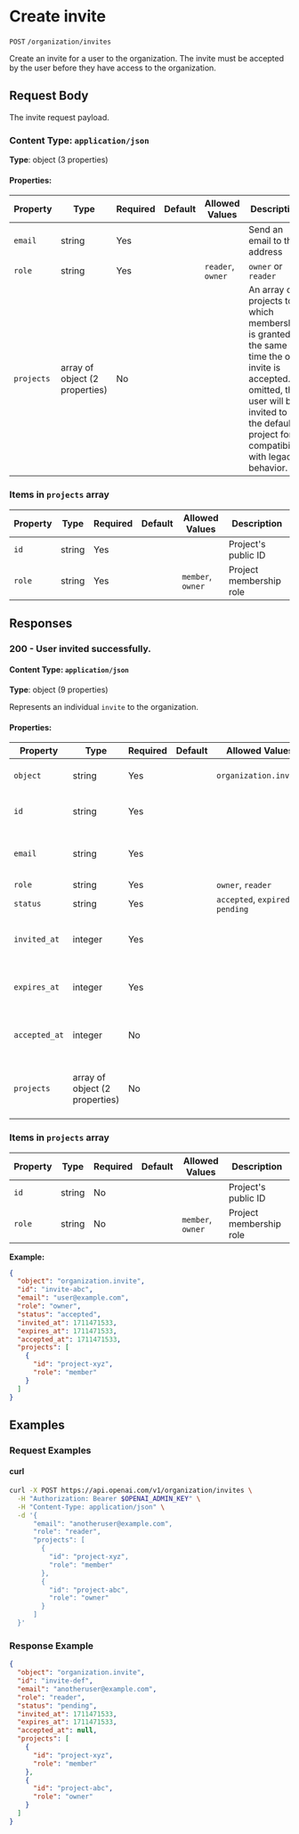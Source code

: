 # Create invite

`POST` `/organization/invites`

Create an invite for a user to the organization. The invite must be accepted by the user before they have access to the organization.

## Request Body

The invite request payload.

### Content Type: `application/json`

**Type**: object (3 properties)

#### Properties:

| Property | Type | Required | Default | Allowed Values | Description |
| -------- | ---- | -------- | ------- | -------------- | ----------- |
| `email` | string | Yes |  |  | Send an email to this address |
| `role` | string | Yes |  | `reader`, `owner` | `owner` or `reader` |
| `projects` | array of object (2 properties) | No |  |  | An array of projects to which membership is granted at the same time the org invite is accepted. If omitted, the user will be invited to the default project for compatibility with legacy behavior. |


### Items in `projects` array

| Property | Type | Required | Default | Allowed Values | Description |
| -------- | ---- | -------- | ------- | -------------- | ----------- |
| `id` | string | Yes |  |  | Project's public ID |
| `role` | string | Yes |  | `member`, `owner` | Project membership role |
## Responses

### 200 - User invited successfully.

#### Content Type: `application/json`

**Type**: object (9 properties)

Represents an individual `invite` to the organization.

#### Properties:

| Property | Type | Required | Default | Allowed Values | Description |
| -------- | ---- | -------- | ------- | -------------- | ----------- |
| `object` | string | Yes |  | `organization.invite` | The object type, which is always `organization.invite` |
| `id` | string | Yes |  |  | The identifier, which can be referenced in API endpoints |
| `email` | string | Yes |  |  | The email address of the individual to whom the invite was sent |
| `role` | string | Yes |  | `owner`, `reader` | `owner` or `reader` |
| `status` | string | Yes |  | `accepted`, `expired`, `pending` | `accepted`,`expired`, or `pending` |
| `invited_at` | integer | Yes |  |  | The Unix timestamp (in seconds) of when the invite was sent. |
| `expires_at` | integer | Yes |  |  | The Unix timestamp (in seconds) of when the invite expires. |
| `accepted_at` | integer | No |  |  | The Unix timestamp (in seconds) of when the invite was accepted. |
| `projects` | array of object (2 properties) | No |  |  | The projects that were granted membership upon acceptance of the invite. |


### Items in `projects` array

| Property | Type | Required | Default | Allowed Values | Description |
| -------- | ---- | -------- | ------- | -------------- | ----------- |
| `id` | string | No |  |  | Project's public ID |
| `role` | string | No |  | `member`, `owner` | Project membership role |
**Example:**

```json
{
  "object": "organization.invite",
  "id": "invite-abc",
  "email": "user@example.com",
  "role": "owner",
  "status": "accepted",
  "invited_at": 1711471533,
  "expires_at": 1711471533,
  "accepted_at": 1711471533,
  "projects": [
    {
      "id": "project-xyz",
      "role": "member"
    }
  ]
}

```

## Examples

### Request Examples

#### curl
```bash
curl -X POST https://api.openai.com/v1/organization/invites \
  -H "Authorization: Bearer $OPENAI_ADMIN_KEY" \
  -H "Content-Type: application/json" \
  -d '{
      "email": "anotheruser@example.com",
      "role": "reader",
      "projects": [
        {
          "id": "project-xyz",
          "role": "member"
        },
        {
          "id": "project-abc",
          "role": "owner"
        }
      ]
  }'

```

### Response Example

```json
{
  "object": "organization.invite",
  "id": "invite-def",
  "email": "anotheruser@example.com",
  "role": "reader",
  "status": "pending",
  "invited_at": 1711471533,
  "expires_at": 1711471533,
  "accepted_at": null,
  "projects": [
    {
      "id": "project-xyz",
      "role": "member"
    },
    {
      "id": "project-abc",
      "role": "owner"
    }
  ]
}

```

